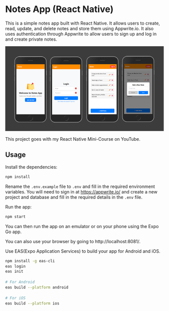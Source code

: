 # Notes App (React Native)

This is a simple notes app built with React Native. It allows users to create, read, update, and delete notes and store them using Appwrite.io. It also uses authentication through Appwrite to allow users to sign up and log in and create private notes.

<img src="/assets/images/screen.png" width="900">

This project goes with my React Native Mini-Course on YouTube.

## Usage

Install the dependencies:

```bash
npm install
```

Rename the `.env.example` file to `.env` and fill in the required environment variables. You will need to sign in at https://appwrite.io/ and create a new project and database and fill in the required details in the `.env` file.

Run the app:

```bash
npm start
```

You can then run the app on an emulator or on your phone using the Expo Go app.

You can also use your browser by going to http://localhost:8081/.

Use EAS(Expo Application Services) to build your app for Android and iOS.

```bash
npm install -g eas-cli
eas login
eas init

# For Android
eas build --platform android

# For iOS
eas build --platform ios
```
